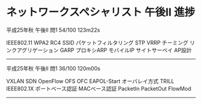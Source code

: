 # ネットワークスペシャリスト 午後Ⅱ 進捗

平成25年秋 午後Ⅱ 問1 54/100 123m22s

IEEE802.11 WPA2 RC4 SSID パケットフィルタリング STP VRRP
チーミング リンクアグリゲーション GARP プロキシARP モバイルIP
サイトサーベイ AP設計

---------------------------
平成25年秋 午後Ⅱ 問1 36/100 120m00s

VXLAN SDN OpenFlow OFS OFC EAPOL-Start オーバレイ方式 TRILL IEEE802.1X ポートベース認証 MACベース認証 PacketIn PacketOut
FlowMod

---------------------------